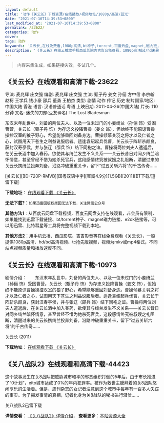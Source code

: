 ```yaml
---
layout: default
title: '动作《关云长》下载资源/在线播放/视频地址/1080p/高清/蓝光'
date: "2021-07-10T14:39:53+0800"
last_modified_at: "2021-07-10T14:39:53+0800"
permalink: /23622/
categories: 动作
cover:
tags: 动作
keywords: '关云长,在线免费看,1080p高清,bt种子,torrent,百度云盘,magnet,磁力链,迅雷下载资源'
description: '《关云长》在线云播放手机西瓜影院吉吉影音免费看，1080p高清bd/hd未删减完整版和tc抢先枪版，mkv/mp4格式，附带bt/torrent种子、magnet/磁力链、百度云盘、网盘资源迅雷下载链接'
---
```


>内容采集生成，如果链接失效，多试几个。


## 《关云长》在线观看和高清下载-23622

导演: 麦兆辉 庄文强 编剧: 麦兆辉 庄文强 主演: 甄子丹 姜文 孙俪 方中信 李宗翰 赵柯 王学兵 钱小豪 邵兵 董勇 王柏杰 类型: 剧情 动作 传记 历史 制片国家/地区: 中国大陆 香港 语言: 汉语普通话 粤语 上映日期: 2011-04-26(中国大陆) 片长: 110分钟 又名: 迷失的刀郎(豆友译名) The Lost Bladesman

东汉末年乱世中，刘备的两位夫人、以及一位未过门的小妾绮兰（孙俪 饰）受困曹营，关云长（甄子丹 饰）为存忠义投降曹操（姜文 饰），但始终不能原谅曹操操控汉室的狼子野心，希望能够重回刘备身边。曹操倾慕关羽之将才以及仁者之心，试图用天下苍生之利益说服后者。适逢袁绍起兵伐曹，关云长于阵斩杀颜良，获封汉寿亭侯，并与张辽（邵兵 饰）结下同袍之谊。曹操将两位刘夫人遣返后，在关云长酒中加入春药，欲使其与绮兰发生不义关系——关云长昔日对同乡绮兰暗怀情意，甚至曾经不惜为她杀死官兵，这段感情终究被叔嫂之礼阻断，清醒过来的关云长携绮兰投奔刘备，沿路冲破重重关卡，留下“过五关斩六将”的千古传奇……


[关云长][BD-720P-RMVB][国粤双语中字][豆瓣4.9分][1.5GB][2011][BT下载/迅雷下载]

**下载地址**： [在线观看下载 《关云长》](https://www.btdx8.com/torrent/the_lost_bladesman_2011.html) 


**无法下载?**：`如果迅雷因版权原因无法下载，关注微信公众号 `

**其他方法1**：从百度云网盘下载视频，百度云网盘支持在线观看，非会员有限制，如果能找到迅雷下载链接、bt/torrent种子、magnet磁力链接、e2dk链接等，可以用迅雷、比特彗星等工具将完整视频下载到本地。

**其他方法2**：用手机云播、西瓜影院、吉吉影音等在线免费观看《关云长》，一般提供1080p高清、hd/bd高清视频、tc抢先版视频，视频为mkv或mp4格式，不同站点视频质量和播放速度不同。


## 《关云长》在线观看和高清下载-10973

剧情介绍：　　东汉末年乱世中，刘备的两位夫人、以及一位未过门的小妾绮兰（孙俪 饰）受困曹营，关云长（甄子丹 饰）为存忠义投降曹操（姜文 饰），但始终不能原谅曹操操控汉室的狼子野心，希望能够重回刘备身边。曹操倾慕关羽之将才以及仁者之心，试图用天下苍生之利益说服后者。适逢袁绍起兵伐曹，关云长于阵斩杀颜良，获封汉寿亭侯，并与张辽（邵兵 饰）结下同袍之谊。曹操将两位刘夫人遣返后，在关云长酒中加入春药，欲使其与绮兰发生不义关系——关云长昔日对同乡绮兰暗怀情意，甚至曾经不惜为她杀死官兵，这段感情终究被叔嫂之礼阻断，清醒过来的关云长携绮兰投奔刘备，沿路冲破重重关卡，留下“过五关斩六将”的千古传奇……


关云长 (2011)

**下载地址**： [在线观看下载 《关云长》](https://www.btbtdy.me/btdy/dy8045.html) 


## 《关八战队2》在线观看和高清下载-44423

这个故事发生在关8战队把威胁城市和平的邪恶组织打倒的5年后，由于市长推进了“0计划”，eito城市达成了0%的年内犯罪率。被作为救世主膜拜着的关8战队悠闲享乐的生活着。但是，周刊杂志的女记者注意到这个城市中每年有一百多人失踪的事实。为了揭发事情的真相，记者化身为关8战队的秘书进行潜伏&hellip;…


关八战队2迅雷下载

**详情查看**： [《关八战队2》详情介绍](/movie/44423/)， **查看更多**：[本站资源大全](/movie/t/all/)

